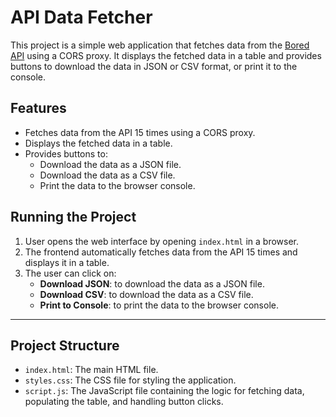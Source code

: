 # API Data Fetcher

This project is a simple web application that fetches data from the [Bored API](https://bored-api.appbrewery.com/random) using a CORS proxy. It displays the fetched data in a table and provides buttons to download the data in JSON or CSV format, or print it to the console.

## Features

- Fetches data from the API 15 times using a CORS proxy.
- Displays the fetched data in a table.
- Provides buttons to:
  - Download the data as a JSON file.
  - Download the data as a CSV file.
  - Print the data to the browser console.

## Running the Project
1. User opens the web interface by opening `index.html` in a browser.
2. The frontend automatically fetches data from the API 15 times and displays it in a table.
3. The user can click on:
   - **Download JSON**: to download the data as a JSON file.
   - **Download CSV**: to download the data as a CSV file.
   - **Print to Console**: to print the data to the browser console.

---

## Project Structure

- `index.html`: The main HTML file.
- `styles.css`: The CSS file for styling the application.
- `script.js`: The JavaScript file containing the logic for fetching data, populating the table, and handling button clicks.



